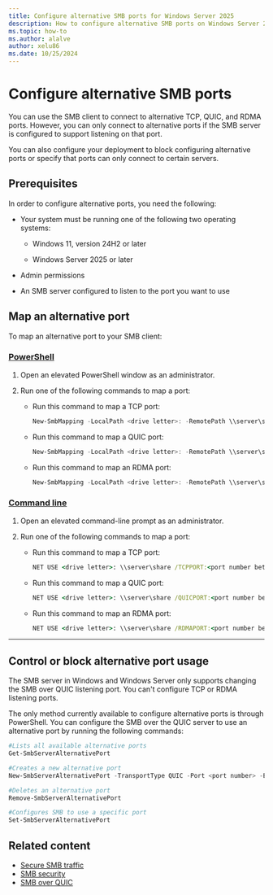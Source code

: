 ```yaml
---
title: Configure alternative SMB ports for Windows Server 2025
description: How to configure alternative SMB ports on Windows Server 2025
ms.topic: how-to
ms.author: alalve
author: xelu86
ms.date: 10/25/2024
---
```


# Configure alternative SMB ports

You can use the SMB client to connect to alternative TCP, QUIC, and RDMA ports. However, you can only connect to alternative ports if the SMB server is configured to support listening on that port.

You can also configure your deployment to block configuring alternative ports or specify that ports can only connect to certain servers.

## Prerequisites

In order to configure alternative ports, you need the following:

- Your system must be running one of the following two operating systems:

  - Windows 11, version 24H2 or later

  - Windows Server 2025 or later

- Admin permissions

- An SMB server configured to listen to the port you want to use

## Map an alternative port

To map an alternative port to your SMB client:

### [PowerShell](#tab/powershell)

1. Open an elevated PowerShell window as an administrator.

1. Run one of the following commands to map a port:

   - Run this command to map a TCP port:

     ```powershell
     New-SmbMapping -LocalPath <drive letter>: -RemotePath \\server\share -TcpPort <port number between 0 and 65536>
     ```

   - Run this command to map a QUIC port:

     ```powershell
     New-SmbMapping -LocalPath <drive letter>: -RemotePath \\server\share -QuicPort <port number between 0 and 65536>
     ```

   - Run this command to map an RDMA port:

     ```powershell
     New-SmbMapping -LocalPath <drive letter>: -RemotePath \\server\share -RdmaPort <port number between 0 and 65536>
     ```

### [Command line](#tab/command-line)

1. Open an elevated command-line prompt as an administrator.

1. Run one of the following commands to map a port:

   - Run this command to map a TCP port:

     ```cmd
     NET USE <drive letter>: \\server\share /TCPPORT:<port number between 0 and 65536>
     ```

   - Run this command to map a QUIC port:

     ```cmd
     NET USE <drive letter>: \\server\share /QUICPORT:<port number between 0 and 65536>
     ```

   - Run this command to map an RDMA port:

     ```cmd
     NET USE <drive letter>: \\server\share /RDMAPORT:<port number between 0 and 65536>
     ```

---

## Control or block alternative port usage

The SMB server in Windows and Windows Server only supports changing the SMB over QUIC listening port. You can't configure TCP or RDMA listening ports.

The only method currently available to configure alternative ports is through PowerShell. You can configure the SMB over the QUIC server to use an alternative port by running the following commands:

```powershell
#Lists all available alternative ports
Get-SmbServerAlternativePort 

#Creates a new alternative port
New-SmbServerAlternativePort -TransportType QUIC -Port <port number> -EnableInstances Default

#Deletes an alternative port
Remove-SmbServerAlternativePort

#Configures SMB to use a specific port
Set-SmbServerAlternativePort
```

## Related content

- [Secure SMB traffic](smb-secure-traffic.md)
- [SMB security](smb-security.md)
- [SMB over QUIC](smb-over-quic.md)